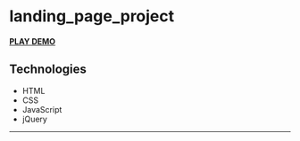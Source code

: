 # landing_page_project

#### [PLAY DEMO](https://vladyani.github.io/landing_page_project/index.html)


## Technologies

* HTML
* CSS
* JavaScript
* jQuery

---

